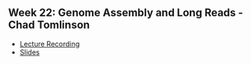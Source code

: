## Week 22: Genome Assembly and Long Reads - Chad Tomlinson

- [Lecture Recording](https://wustl.box.com/s/122wjhu3cbgk6xtoop3g1z98n59b1am7)
- [Slides](long_read_genomic_assembly_bfx_presentation_final_220321.pdf)

